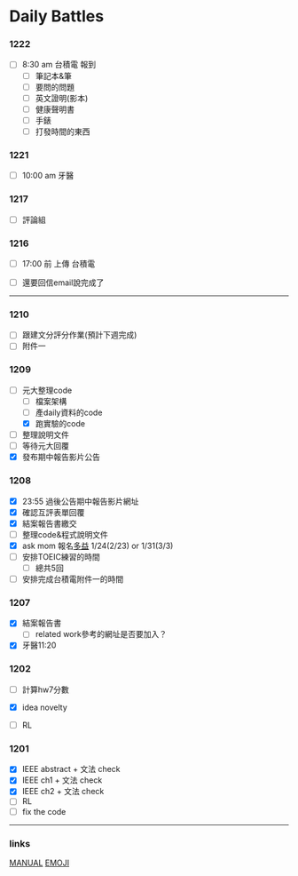 # Daily Battles

### 1222

- [ ] 8:30 am 台積電 報到
  - [ ] 筆記本&筆
  - [ ] 要問的問題
  - [ ] 英文證明(影本)
  - [ ] 健康聲明書
  - [ ] 手錶
  - [ ] 打發時間的東西

### 1221

- [ ] 10:00 am 牙醫

### 1217

- [ ] 評論組

### 1216 

- [ ] 17:00 前 上傳 台積電
- [ ] 還要回信email說完成了


---

### 1210

- [ ] 跟建文分評分作業(預計下週完成)
- [ ] 附件一

### 1209

- [ ] 元大整理code
  - [ ] 檔案架構
  - [ ] 產daily資料的code
  - [x] 跑實驗的code
- [ ] 整理說明文件
- [ ] 等待元大回覆
- [x] 發布期中報告影片公告

### 1208

- [x] 23:55 過後公告期中報告影片網址
- [x] 確認互評表單回覆
- [x] 結案報告書繳交
- [ ] 整理code&程式說明文件
- [x] ask mom 報名[多益](http://www.toeic.com.tw/) 1/24(2/23) or 1/31(3/3)
- [ ] 安排TOEIC練習的時間
  - [ ] 總共5回
- [ ] 安排完成台積電附件一的時間

### 1207

- [x] 結案報告書
  - [ ] related work參考的網址是否要加入？
- [x] 牙醫11:20

### 1202

- [ ] 計算hw7分數
- [x] idea novelty
- [ ] RL


### 1201
- [x] IEEE abstract + 文法 check
- [x] IEEE ch1 + 文法 check
- [x] IEEE ch2 + 文法 check
- [ ] RL
- [ ] fix the code

---

### links

[MANUAL](https://hackmd.io/features-tw?both)
[EMOJI](https://github.com/ikatyang/emoji-cheat-sheet)



